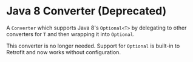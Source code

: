 Java 8 Converter (Deprecated)
=============================

A `Converter` which supports Java 8's `Optional<T>` by delegating to other converters for `T`
and then wrapping it into `Optional`.

This converter is no longer needed. Support for `Optional` is built-in to Retrofit and now works
without configuration.
